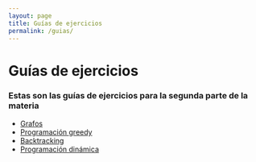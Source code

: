 ```yaml
---
layout: page
title: Guías de ejercicios
permalink: /guias/
---
```


Guías de ejercicios
=======

### Estas son las guías de ejercicios para la segunda parte de la materia

* [Grafos](grafos)
* [Programación greedy](greedy)
* [Backtracking](backtracking)
* [Programación dinámica](pd)

